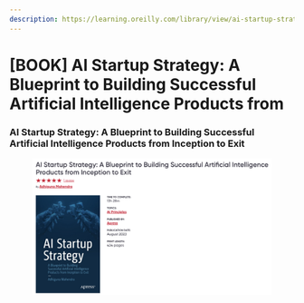 ```yaml
---
description: https://learning.oreilly.com/library/view/ai-startup-strategy/9781484295021/
---
```


# \[BOOK] AI Startup Strategy: A Blueprint to Building Successful Artificial Intelligence Products from

### AI Startup Strategy: A Blueprint to Building Successful Artificial Intelligence Products from Inception to Exit

<figure><img src="../../../.gitbook/assets/image (1) (1) (1).png" alt=""><figcaption></figcaption></figure>
